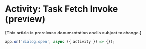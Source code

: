 # Activity: Task Fetch Invoke (preview)

[This article is prerelease documentation and is subject to change.]

```typescript
app.on('dialog.open', async ({ activity }) => {});
```